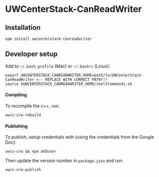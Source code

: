 UWCenterStack-CanReadWriter
============================

## Installation
```
npm install uwcenterstack-canreadwriter
```

## Developer setup
Add to `~/.bash_profile` (Mac) or `~/.bashrc` (Linux):
```
export UWCENTERSTACK_CANREADWRITER_HOME=path/to/UWCenterStack-CanReadWriter <-- REPLACE WITH CORRECT PATH!!!
source $UWCENTERSTACK_CANREADWRITER_HOME/shellCommands.sh
```

#### Compiling
To recompile the c++, run:
```
uwcs-crw-rebuild
```


#### Publishing
To publish, setup credentials with (using the credentials from the Google Doc):
```
uwcs-crw && npm adduser
```
Then update the version number in `package.json` and run:

```
uwcs-crw-publish
```
